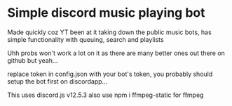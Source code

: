 # Simple discord music playing bot

Made quickly coz YT been at it taking down the public music bots, has simple functionality with queuing, search and playlists

Uhh probs won't work a lot on it as there are many better ones out there on github but yeah...

replace token in config.json with your bot's token, you probably should setup the bot first on discordapp...

This uses discord.js v12.5.3
also use npm i ffmpeg-static for ffmpeg